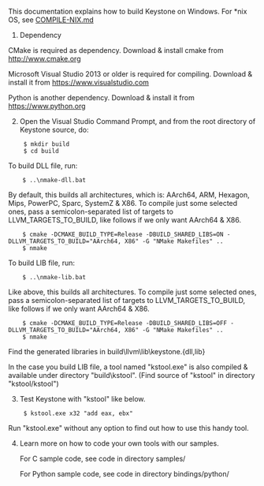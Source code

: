 This documentation explains how to build Keystone on Windows.
For *nix OS, see [COMPILE-NIX.md](COMPILE-NIX.md)


1. Dependency

  CMake is required as dependency.
  Download & install cmake from http://www.cmake.org

  Microsoft Visual Studio 2013 or older is required for compiling.
  Download & install it from https://www.visualstudio.com

  Python is another dependency. Download & install it from
  https://www.python.org


2. Open the Visual Studio Command Prompt, and from the root directory
  of Keystone source, do:

        $ mkdir build
        $ cd build

  To build DLL file, run:

        $ ..\nmake-dll.bat

  By default, this builds all architectures, which is: AArch64, ARM, Hexagon,
  Mips, PowerPC, Sparc, SystemZ & X86. To compile just some selected ones,
  pass a semicolon-separated list of targets to LLVM_TARGETS_TO_BUILD,
  like follows if we only want AArch64 & X86.

        $ cmake -DCMAKE_BUILD_TYPE=Release -DBUILD_SHARED_LIBS=ON -DLLVM_TARGETS_TO_BUILD="AArch64, X86" -G "NMake Makefiles" ..
        $ nmake

  To build LIB file, run:

        $ ..\nmake-lib.bat

  Like above, this builds all architectures. To compile just some selected ones,
  pass a semicolon-separated list of targets to LLVM_TARGETS_TO_BUILD,
  like follows if we only want AArch64 & X86.

        $ cmake -DCMAKE_BUILD_TYPE=Release -DBUILD_SHARED_LIBS=OFF -DLLVM_TARGETS_TO_BUILD="AArch64, X86" -G "NMake Makefiles" ..
        $ nmake

  Find the generated libraries in build\llvm\lib\keystone.{dll,lib}
  
  In the case you build LIB file, a tool named "kstool.exe" is also
  compiled & available under directory "build\kstool".
  (Find source of "kstool" in directory "kstool/kstool")


3. Test Keystone with "kstool" like below.

        $ kstool.exe x32 "add eax, ebx"

  Run "kstool.exe" without any option to find out how to use this handy tool.


4. Learn more on how to code your own tools with our samples.

   For C sample code, see code in directory samples/

   For Python sample code, see code in directory bindings/python/
